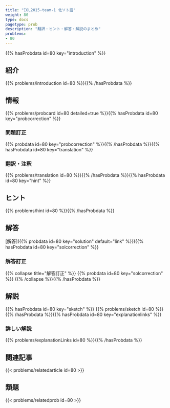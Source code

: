 ```yaml
---
title: "IOL2015-team-1 北ソト語"
weight: 80
type: docs
pagetype: prob
description: "翻訳・ヒント・解答・解説のまとめ"
problems: 
- 80
---
```


{{% hasProbdata id=80 key="introduction" %}}

## 紹介

{{% problems/introduction id=80 %}}{{% /hasProbdata %}}

## 情報

{{% problems/probcard id=80 detailed=true %}}{{% hasProbdata id=80 key="probcorrection" %}}

### 問題訂正

{{% probdata id=80 key="probcorrection" %}}{{% /hasProbdata %}}{{% hasProbdata id=80 key="translation" %}}

### 翻訳・注釈

{{% problems/translation id=80 %}}{{% /hasProbdata %}}{{% hasProbdata id=80 key="hint" %}}

## ヒント

{{% problems/hint id=80 %}}{{% /hasProbdata %}}

## 解答

[解答]({{% probdata id=80 key="solution" default="link" %}}){{% hasProbdata id=80 key="solcorrection" %}}

### 解答訂正

{{% collapse title="解答訂正" %}}
{{% probdata id=80 key="solcorrection" %}}
{{% /collapse %}}{{% /hasProbdata %}}

## 解説

{{% hasProbdata id=80 key="sketch" %}}
{{% problems/sketch id=80 %}}
{{% /hasProbdata %}}{{% hasProbdata id=80 key="explanationlinks" %}}

### 詳しい解説

{{% problems/explanationLinks id=80 %}}{{% /hasProbdata %}}

## 関連記事

{{< problems/relatedarticle id=80 >}}

## 類題

{{< problems/relatedprob id=80 >}}
